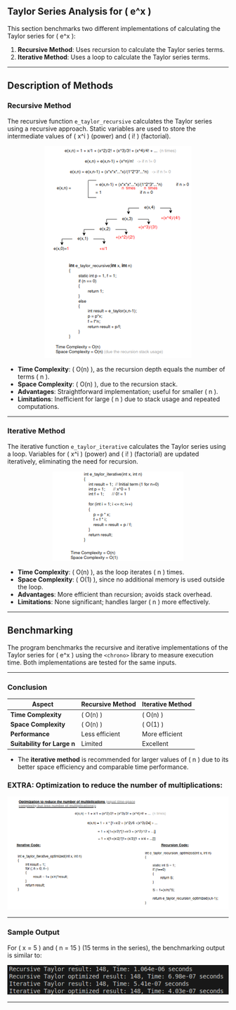 ## **Taylor Series Analysis for \( e^x \)**

This section benchmarks two different implementations of calculating the Taylor series for \( e^x \):

1. **Recursive Method**: Uses recursion to calculate the Taylor series terms.
2. **Iterative Method**: Uses a loop to calculate the Taylor series terms.

---

## **Description of Methods**

### **Recursive Method**

The recursive function `e_taylor_recursive` calculates the Taylor series using a recursive approach. Static variables are used to store the intermediate values of \( x^i \) (power) and \( i! \) (factorial).

<div align="center">
    <img src="docs/img1.png" alt="">
</div>

- **Time Complexity**: \( O(n) \), as the recursion depth equals the number of terms \( n \).
- **Space Complexity**: \( O(n) \), due to the recursion stack.
- **Advantages**: Straightforward implementation; useful for smaller \( n \).
- **Limitations**: Inefficient for large \( n \) due to stack usage and repeated computations.

---

### **Iterative Method**

The iterative function `e_taylor_iterative` calculates the Taylor series using a loop. Variables for \( x^i \) (power) and \( i! \) (factorial) are updated iteratively, eliminating the need for recursion.

<div align="center">
    <img src="docs/img2.png" alt="">
</div>

- **Time Complexity**: \( O(n) \), as the loop iterates \( n \) times.
- **Space Complexity**: \( O(1) \), since no additional memory is used outside the loop.
- **Advantages**: More efficient than recursion; avoids stack overhead.
- **Limitations**: None significant; handles larger \( n \) more effectively.

---

## **Benchmarking**

The program benchmarks the recursive and iterative implementations of the Taylor series for \( e^x \) using the `<chrono>` library to measure execution time. Both implementations are tested for the same inputs.

---

### **Conclusion**

| **Aspect**              | **Recursive Method**  | **Iterative Method** |
|--------------------------|-----------------------|-----------------------|
| **Time Complexity**      | \( O(n) \)           | \( O(n) \)           |
| **Space Complexity**     | \( O(n) \)           | \( O(1) \)           |
| **Performance**          | Less efficient       | More efficient       |
| **Suitability for Large n** | Limited             | Excellent            |

- The **iterative method** is recommended for larger values of \( n \) due to its better space efficiency and comparable time performance.


### **EXTRA: Optimization to reduce the number of multiplications:**

<div align="center">
    <img src="docs/img4.png" alt="">
</div>

---

### **Sample Output**

For \( x = 5 \) and \( n = 15 \) (15 terms in the series), the benchmarking output is similar to:

<div align="center">
    <img src="docs/img3.png" alt="">
</div>


---